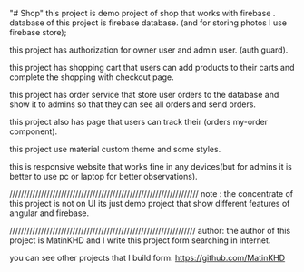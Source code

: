 "# Shop" 
this project is demo project of shop that works with firebase .
database of this project is firebase database.
(and for storing photos I use firebase store);


this project has authorization for owner user and admin user.
(auth guard).

this project has shopping cart that users can add products to their carts and complete the shopping with checkout page.

this project has order service that store user orders to the database and show it to admins so that they can see all orders and send orders.

this project also has page that users can track their (orders my-order component).

this project use material custom theme and some styles.

this is responsive website that works fine in any devices(but for admins it is better to use pc or laptop for better observations).

//////////////////////////////////////////////////////////////////
note : the concentrate of this project is not on UI its just demo project that show different features of angular and firebase.

/////////////////////////////////////////////////////////////////
author: the author of this project is MatinKHD 
        and I write this project form searching in internet.

you can see other projects that I build form: https://github.com/MatinKHD
